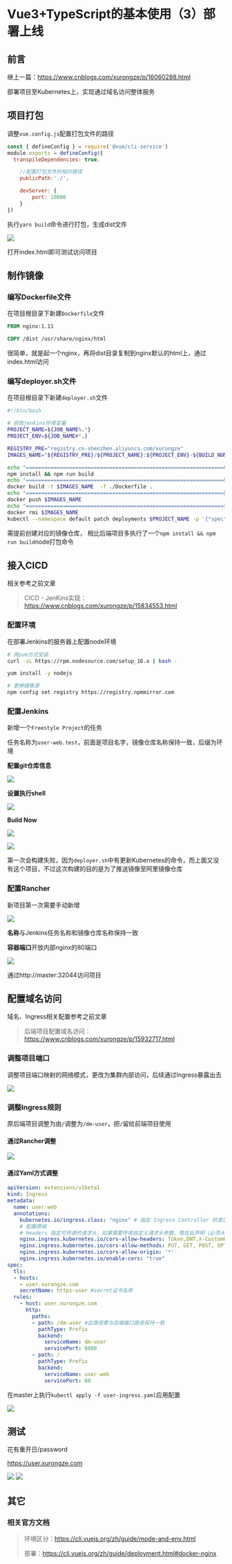 # Vue3+TypeScript的基本使用（3）部署上线

## 前言

继上一篇：https://www.cnblogs.com/xurongze/p/16060288.html

部署项目至Kubernetes上，实现通过域名访问整体服务

## 项目打包

调整`vue.config.js`配置打包文件的路径

```js
const { defineConfig } = require('@vue/cli-service')
module.exports = defineConfig({
  transpileDependencies: true,

    //配置打包文件的相对路径
    publicPath:'./',

    devServer: {
        port: 10086
    }
})

```

执行`yarn build`命令进行打包，生成dist文件

![](https://img2022.cnblogs.com/blog/1473551/202203/1473551-20220328222053969-373985226.png)


打开index.html即可测试访问项目

## 制作镜像

### 编写Dockerfile文件

在项目根目录下新建`Dockerfile`文件

```dockerfile
FROM nginx:1.11

COPY /dist /usr/share/nginx/html
```

很简单，就是起一个nginx，再将dist目录复制到nginx默认的html上，通过index.html访问

### 编写deployer.sh文件

在项目根目录下新建`deployer.sh`文件

```sh
#!/bin/bash

# 获取jenkins环境变量
PROJECT_NAME=${JOB_NAME%.*}
PROJECT_ENV=${JOB_NAME#*.}

REGISTRY_PRE="registry.cn-shenzhen.aliyuncs.com/xurongze"
IMAGES_NAME="${REGISTRY_PRE}/${PROJECT_NAME}:${PROJECT_ENV}-${BUILD_NUMBER}"

echo "================================================================构建项目"
npm install && npm run build
echo "================================================================构建镜像"
docker build -t $IMAGES_NAME  -f ./Dockerfile .
echo "================================================================推送镜像"
docker push $IMAGES_NAME
echo "================================================================清理镜像"
docker rmi $IMAGES_NAME
kubectl --namespace default patch deployments $PROJECT_NAME -p '{"spec": {"template": {"spec": {"containers": [{"name": "'${PROJECT_NAME}'", "image": "'${IMAGES_NAME}'", "imagePullPolicy": "IfNotPresent"}], "imagePullSecrets": [{"name": "aliyun"}]}}}}' --insecure-skip-tls-verify
```

需提前创建对应的镜像仓库， 相比后端项目多执行了一个`npm install && npm run build`node打包命令

## 接入CICD

相关参考之前文章

> CICD - JenKins实现：https://www.cnblogs.com/xurongze/p/15834553.html

### 配置环境

在部署Jenkins的服务器上配置node环境

```sh
# 用yum方式安装
curl -sL https://rpm.nodesource.com/setup_16.x | bash -

yum install -y nodejs

# 更换镜像源
npm config set registry https://registry.npmmirror.com
```

### 配置Jenkins

新增一个`Freestyle Project`的任务

任务名称为`user-web.test`，前面是项目名字，镜像仓库名称保持一致，后缀为环境

**配置git仓库信息**

![](https://img2022.cnblogs.com/blog/1473551/202203/1473551-20220328222109395-745142613.png)


**设置执行shell**

![](https://img2022.cnblogs.com/blog/1473551/202203/1473551-20220328222120147-34300054.png)


**Build Now**

![](https://img2022.cnblogs.com/blog/1473551/202203/1473551-20220328222129337-595646924.png)


![](https://img2022.cnblogs.com/blog/1473551/202203/1473551-20220328222138682-419922462.png)


第一次会构建失败，因为`deployer.sh`中有更新Kubernetes的命令，而上面又没有这个项目，不过这次构建的目的是为了推送镜像至阿里镜像仓库

### 配置Rancher

新项目第一次需要手动新增

![](https://img2022.cnblogs.com/blog/1473551/202203/1473551-20220328222156343-354609607.png)


**名称**与Jenkins任务名称和镜像仓库名称保持一致

**容器端口**开放内部nginx的80端口

![](https://img2022.cnblogs.com/blog/1473551/202203/1473551-20220328222206225-1238614987.png)


通过http://master:32044访问项目

## 配置域名访问

域名、Ingress相关配置参考之前文章

> 后端项目配置域名访问：https://www.cnblogs.com/xurongze/p/15932717.html

### 调整项目端口

调整项目端口映射的网络模式，更改为集群内部访问，后续通过Ingress暴露出去

![](https://img2022.cnblogs.com/blog/1473551/202203/1473551-20220328222218984-818943946.png)



### 调整Ingress规则

原后端项目调整为由`/`调整为`/dm-user`，把`/`留给前端项目使用

#### 通过Rancher调整

![](https://img2022.cnblogs.com/blog/1473551/202203/1473551-20220328222229747-1391615882.png)


#### 通过Yaml方式调整

```yaml
apiVersion: extensions/v1beta1
kind: Ingress
metadata:
  name: user-web
  annotations:
    kubernetes.io/ingress.class: "nginx" # 指定 Ingress Controller 的类型
    # 配置跨域  
    # headers 指定可传递的请求头，如果需要传递自定义请求头参数，需在此声明（必须大写开头）；例Token
    nginx.ingress.kubernetes.io/cors-allow-headers: Token,DNT,X-CustomHeader,Keep-Alive,User-Agent,X-Requested-With,If-Modified-Since,Cache-Control,Content-Type,Authorization
    nginx.ingress.kubernetes.io/cors-allow-methods: PUT, GET, POST, OPTIONS
    nginx.ingress.kubernetes.io/cors-allow-origin: '*'
    nginx.ingress.kubernetes.io/enable-cors: "true"
spec:
  tls:
  - hosts:
    - user.xurongze.com
    secretName: https-user #secret证书名称
  rules:
    - host: user.xurongze.com
      http:
        paths:
        - path: /dm-user #此路径需与后端接口路径保持一致
          pathType: Prefix
          backend:
            serviceName: dm-user
            servicePort: 8080
        - path: /
          pathType: Prefix
          backend:
            serviceName: user-web
            servicePort: 80

```

在master上执行`kubectl apply -f user-ingress.yaml`应用配置

![](https://img2022.cnblogs.com/blog/1473551/202203/1473551-20220328222241913-518265336.png)


## 测试

花有重开日/password

https://user.xurongze.com

![](https://img2022.cnblogs.com/blog/1473551/202203/1473551-20220328222337027-26614474.png)
![](https://img2022.cnblogs.com/blog/1473551/202203/1473551-20220328222414847-1423375075.png)

## 其它

### 相关官方文档

> 环境区分：https://cli.vuejs.org/zh/guide/mode-and-env.html
>
> 部署：https://cli.vuejs.org/zh/guide/deployment.html#docker-nginx